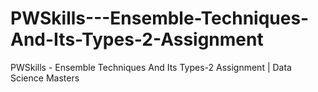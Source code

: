 # PWSkills---Ensemble-Techniques-And-Its-Types-2-Assignment
PWSkills - Ensemble Techniques And Its Types-2 Assignment | Data Science Masters
